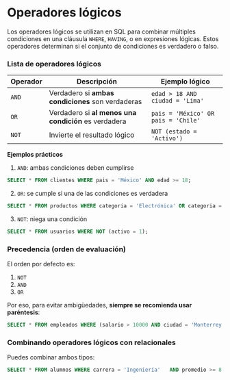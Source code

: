 # **Operadores lógicos**

Los operadores lógicos se utilizan en SQL para combinar múltiples condiciones en una cláusula `WHERE`, `HAVING`, o en expresiones lógicas. Estos operadores determinan si el conjunto de condiciones es verdadero o falso.

### Lista de operadores lógicos

|Operador|Descripción|Ejemplo lógico|
|---|---|---|
|`AND`|Verdadero si **ambas condiciones** son verdaderas|`edad > 18 AND ciudad = 'Lima'`|
|`OR`|Verdadero si **al menos una condición** es verdadera|`pais = 'México' OR pais = 'Chile'`|
|`NOT`|Invierte el resultado lógico|`NOT (estado = 'Activo')`|
**Ejemplos prácticos**
1. `AND`: ambas condiciones deben cumplirse
```sql
SELECT * FROM clientes WHERE pais = 'México' AND edad >= 18;
```

2. `OR`: se cumple si una de las condiciones es verdadera
```sql
SELECT * FROM productos WHERE categoria = 'Electrónica' OR categoria = 'Ropa';
```

3. `NOT`: niega una condición
```sql
SELECT * FROM usuarios WHERE NOT (activo = 1);
```


### Precedencia (orden de evaluación)

El orden por defecto es:
1. `NOT`        
2. `AND`
3. `OR`    

Por eso, para evitar ambigüedades, **siempre se recomienda usar paréntesis**:
```sql
SELECT * FROM empleados WHERE (salario > 10000 AND ciudad = 'Monterrey') OR puesto = 'Gerente';
```


### Combinando operadores lógicos con relacionales

Puedes combinar ambos tipos:
```sql
SELECT * FROM alumnos WHERE carrera = 'Ingeniería'   AND promedio >= 8.5   AND (edad BETWEEN 18 AND 25);
```

